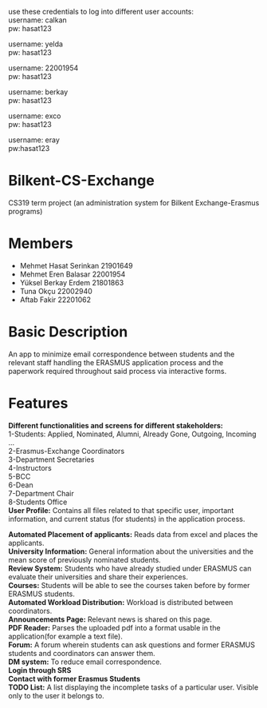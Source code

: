 use these credentials to log into different user accounts:<br/>
  username: calkan<br/>
  pw: hasat123<br/>
  
  username: yelda<br/>
  pw: hasat123<br/>
  
  username: 22001954<br/>
  pw: hasat123<br/>
  
  username: berkay<br/>
  pw: hasat123<br/>
  
  username: exco<br/>
  pw: hasat123<br/>
  
  username: eray<br/>
  pw:hasat123<br/>
  
# Bilkent-CS-Exchange
CS319 term project (an administration system for Bilkent Exchange-Erasmus programs)
# Members 
- Mehmet Hasat Serinkan 21901649
- Mehmet Eren Balasar 22001954
- Yüksel Berkay Erdem 21801863
- Tuna Okçu 22002940
- Aftab Fakir 22201062

# Basic Description
An app to minimize email correspondence between students and the relevant staff handling the ERASMUS application process and the paperwork required throughout said process via interactive forms.

# Features
**Different functionalities and screens for different stakeholders:** <br/>
1-Students: Applied, Nominated, Alumni, Already Gone, Outgoing, Incoming ...<br/>
2-Erasmus-Exchange Coordinators<br/>
3-Department Secretaries<br/>
4-Instructors<br/>
5-BCC<br/>
6-Dean<br/>
7-Department Chair<br/>
8-Students Office<br/>
**User Profile:** Contains all files related to that specific user, important information, and current status (for students) in the application process. 

**Automated Placement of applicants:** Reads data from excel and places the applicants.<br/>
**University Information:** General information about the universities and the mean score of previously nominated students.<br/>
**Review System:** Students who have already studied under ERASMUS can evaluate their universities and share their experiences.<br/>
**Courses:** Students will be able to see the courses taken before by former ERASMUS students. <br/>
**Automated Workload Distribution:** Workload is distributed between coordinators. <br/>
**Announcements Page:** Relevant news is shared on this page. <br/>
**PDF Reader:** Parses the uploaded pdf into a format usable in the application(for example a text file). <br/>
**Forum:** A forum wherein students can ask questions and former ERASMUS students and coordinators can answer them. <br/>
**DM system:** To reduce email correspondence.<br/>
**Login through SRS**<br/>
**Contact with former Erasmus Students**<br/>
**TODO List:** A list displaying the incomplete tasks of a particular user. Visible only to the user it belongs to. <br/>

